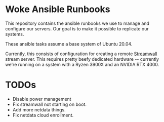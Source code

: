 # Woke Ansible Runbooks

This repository contains the ansible runbooks we use to manage and configure
our servers. Our goal is to make it possible to replicate our systems.

These ansible tasks assume a base system of Ubuntu 20.04.

Currently, this consists of configuration for creating a remote
[Streamwall](https://github.com/chromakode/streamwall) stream server. This
requires pretty beefy dedicated hardware -- currently we're running on a system
with a Ryzen 3900X and an NVIDIA RTX 4000.


# TODOs

* Disable power management
* Fix streamwall not starting on boot.
* Add more netdata things.
* Fix netdata cloud enrollment.
